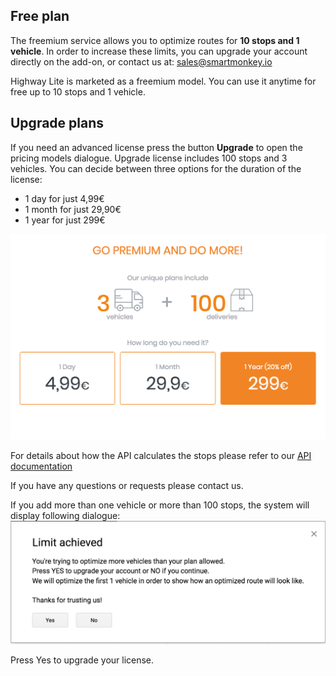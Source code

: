 ## Free plan ##
The freemium service allows you to optimize routes for **10 stops and 1 vehicle**. 
In order to increase these limits, you can upgrade your account directly on the add-on, or contact us at: sales@smartmonkey.io

Highway Lite is marketed as a freemium model. You can use it anytime for free up to 10 stops and 1 vehicle.

## Upgrade plans ##
If you need an advanced license press the button **Upgrade** to open the pricing models dialogue. Upgrade license includes 100 stops and 3 vehicles. You can decide between three options for the duration of the license:
* 1 day for just 4,99€ 
* 1 month for just 29,90€
* 1 year for just 299€

![pricing modalities](./images/pricing_payment.png)

For details about how the API calculates the stops please refer to our [API documentation](developers/optimization/pricing.md)

If you have any questions or requests please contact us. 

If you add more than one vehicle or more than 100 stops, the system will display following dialogue:
![Limit achieved](./images/limit_achieved.png)

Press Yes to upgrade your license. 